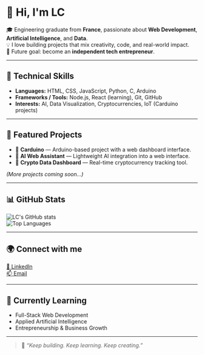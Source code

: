 # 👋 Hi, I'm LC

🎓 Engineering graduate from **France**, passionate about **Web Development**, **Artificial Intelligence**, and **Data**.  
💡 I love building projects that mix creativity, code, and real-world impact.  
🚀 Future goal: become an **independent tech entrepreneur**.

---

## 🧠 Technical Skills

- **Languages:** HTML, CSS, JavaScript, Python, C, Arduino 
- **Frameworks / Tools:** Node.js, React (learning), Git, GitHub  
- **Interests:** AI, Data Visualization, Cryptocurrencies, IoT (Carduino projects)  

---

## 💼 Featured Projects

- 🔹 **Carduino** — Arduino-based project with a web dashboard interface.  
- 🔹 **AI Web Assistant** — Lightweight AI integration into a web interface.  
- 🔹 **Crypto Data Dashboard** — Real-time cryptocurrency tracking tool.  

*(More projects coming soon...)*

---

## 📊 GitHub Stats

![LC's GitHub stats](https://github-readme-stats.vercel.app/api?username=luanlabs&show_icons=true&theme=tokyonight)  
![Top Languages](https://github-readme-stats.vercel.app/api/top-langs/?username=luanlabs&layout=compact&theme=tokyonight)

---

## 🌍 Connect with me

[💼 LinkedIn](https://www.linkedin.com/in/)  
[📫 Email](mailto:)

---

## 🚧 Currently Learning

- Full-Stack Web Development  
- Applied Artificial Intelligence  
- Entrepreneurship & Business Growth  

---

> 💬 *“Keep building. Keep learning. Keep creating.”*
